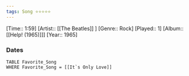 ```yaml
---
tags: Song ⭐⭐⭐⭐⭐ 
---
```

[Time:: 1:59]
[Artist:: [[The Beatles]] ]
[Genre:: Rock]
[Played:: 1]
[Album:: [[Help! (1965)]]]
[Year:: 1965]
### Dates
````dataview
TABLE Favorite_Song
WHERE Favorite_Song = [[It`s Only Love]]
````